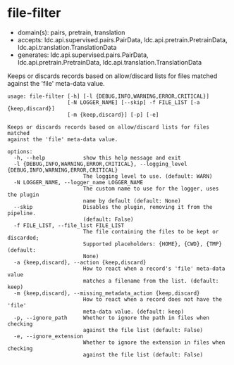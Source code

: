 # file-filter

* domain(s): pairs, pretrain, translation
* accepts: ldc.api.supervised.pairs.PairData, ldc.api.pretrain.PretrainData, ldc.api.translation.TranslationData
* generates: ldc.api.supervised.pairs.PairData, ldc.api.pretrain.PretrainData, ldc.api.translation.TranslationData

Keeps or discards records based on allow/discard lists for files matched against the 'file' meta-data value.

```
usage: file-filter [-h] [-l {DEBUG,INFO,WARNING,ERROR,CRITICAL}]
                   [-N LOGGER_NAME] [--skip] -f FILE_LIST [-a {keep,discard}]
                   [-m {keep,discard}] [-p] [-e]

Keeps or discards records based on allow/discard lists for files matched
against the 'file' meta-data value.

options:
  -h, --help            show this help message and exit
  -l {DEBUG,INFO,WARNING,ERROR,CRITICAL}, --logging_level {DEBUG,INFO,WARNING,ERROR,CRITICAL}
                        The logging level to use. (default: WARN)
  -N LOGGER_NAME, --logger_name LOGGER_NAME
                        The custom name to use for the logger, uses the plugin
                        name by default (default: None)
  --skip                Disables the plugin, removing it from the pipeline.
                        (default: False)
  -f FILE_LIST, --file_list FILE_LIST
                        The file containing the files to be kept or discarded;
                        Supported placeholders: {HOME}, {CWD}, {TMP} (default:
                        None)
  -a {keep,discard}, --action {keep,discard}
                        How to react when a record's 'file' meta-data value
                        matches a filename from the list. (default: keep)
  -m {keep,discard}, --missing_metadata_action {keep,discard}
                        How to react when a record does not have the 'file'
                        meta-data value. (default: keep)
  -p, --ignore_path     Whether to ignore the path in files when checking
                        against the file list (default: False)
  -e, --ignore_extension
                        Whether to ignore the extension in files when checking
                        against the file list (default: False)
```
